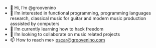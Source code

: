 - 👋 Hi, I’m @groovenino
- 👀 I’m interested in functional programming, programming languages research, classical music for guitar and modern music production asssisted by computers
- 🌱 I’m currently learning how to hack freedom
- 💞️ I’m looking to collaborate on music related projects
- 📫 How to reach me> oscar@groovenino.com

<!---
groovenino/groovenino is a ✨ special ✨ repository because its `README.md` (this file) appears on your GitHub profile.
You can click the Preview link to take a look at your changes.
--->
